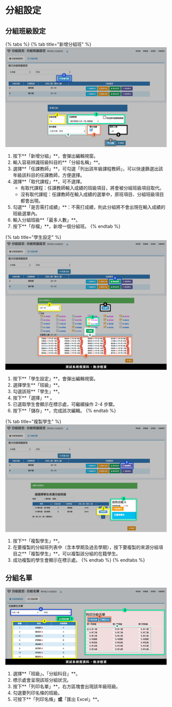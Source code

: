 # 分組設定

## 分組班級設定

{% tabs %}
{% tab title="新增分組班" %}
![](../.gitbook/assets/elective-set1.png)

1. 按下**「新增分組」**，會彈出編輯視窗。
2. 輸入容易辨識班級科目的**「分組名稱」**。
3. 選擇**「任課教師」**，可勾選「列出該年級課程教師」，可以快速篩選出該年級該科目的任課教師，方便選擇。
4. 選擇**「取代課程」**，可不選擇。
   * 有取代課程：任課教師輸入成績的班級項目，將會被分組班級項目取代。
   * 沒有取代課程：任課教師在輸入成績的選單中，原班項目、分組班級項目都會出現。
5. 勾選**「是否需打成績」**：不需打成績，則此分組將不會出現在輸入成績的班級選單內。
6. 輸入分組班級**「最多人數」**。
7. 按下**「存檔」**，新增一個分組班。
{% endtab %}

{% tab title="學生設定" %}
![](../.gitbook/assets/elective-set2.png)

1. 按下**「學生設定」**，會彈出編輯視窗。
2. 選擇學生**「班級」**。
3. 勾選該班**「學生」**。
4. 按下**「選擇」**
   。
5. 已選取學生會顯示在標示處，可繼續操作 2-4 步驟。
6. 按下**「儲存」**，完成該次編輯。
{% endtab %}

{% tab title="複製學生" %}
![](../.gitbook/assets/elective-set3.png)

1. 按下**「複製學生」**。
2. 在要複製的分組班列表中（含本學期及過去學期），按下要複製的來源分組項目之**「複製學生」**，可以複製該分組的在籍學生。
3. 成功複製的學生會顯示在標示處。
{% endtab %}
{% endtabs %}

## 分組名單

![](../.gitbook/assets/elec-stud-list.png)

1. 選擇**「班級」**、**「分組科目」**。
2. 標示處會呈現該班分組狀況。
3. 按下**「列印名單」**，右方區塊會出現該年級班級。
4. 勾選要列印名條的班級。
5. 可按下**「列印名條」**或**「匯出 Excel」**。
